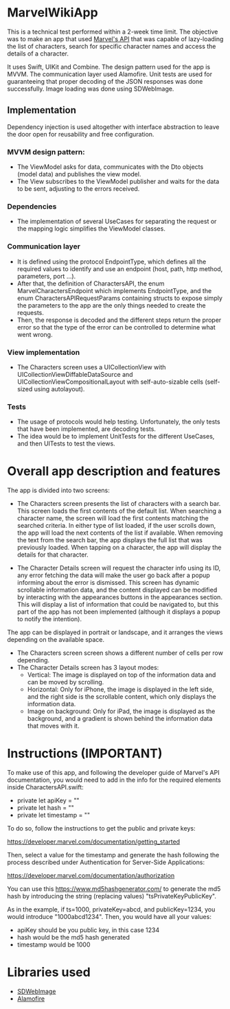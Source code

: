 # MarvelWikiApp

This is a technical test performed within a 2-week time limit. The objective was to make an app that used [Marvel's API](https://developer.marvel.com/docs) that was capable of lazy-loading the list of characters, search for specific character names and access the details of a character. 

It uses Swift, UIKit and Combine.
The design pattern used for the app is MVVM. 
The communication layer used Alamofire.
Unit tests are used for guaranteeing that proper decoding of the JSON responses was done successfully.
Image loading was done using SDWebImage.

## Implementation

Dependency injection is used altogether with interface abstraction to leave the door open for reusability and free configuration.

### MVVM design pattern:
- The ViewModel asks for data, communicates with the Dto objects (model data) and publishes the view model.
- The View subscribes to the ViewModel publisher and waits for the data to be sent, adjusting to the errors received.

### Dependencies
- The implementation of several UseCases for separating the request or the mapping logic simplifies the ViewModel classes.

### Communication layer
- It is defined using the protocol EndpointType, which defines all the required values to identify and use an endpoint (host, path, http method, parameters, port ...).
- After that, the definition of CharactersAPI, the enum MarvelCharactersEndpoint which implements EndpointType, and the enum CharactersAPIRequestParams containing structs to expose simply the parameters to the app are the only things needed to create the requests.
- Then, the response is decoded and the different steps return the proper error so that the type of the error can be controlled to determine what went wrong.

### View implementation
- The Characters screen uses a UICollectionView with UICollectionViewDiffableDataSource and UICollectionViewCompositionalLayout with self-auto-sizable cells (self-sized using autolayout).

### Tests
- The usage of protocols would help testing. Unfortunately, the only tests that have been implemented, are decoding tests.
- The idea would be to implement UnitTests for the different UseCases, and then UITests to test the views.

# Overall app description and features

The app is divided into two screens:
  - The Characters screen presents the list of characters with a search bar. This screen loads the first contents of the default list. When searching a character name, the screen will load the first contents matching the searched criteria. In either type of list loaded, if the user scrolls down, the app will load the next contents of the list if available.
    When removing the text from the search bar, the app displays the full list that was previously loaded. 
    When tapping on a character, the app will display the details for that character.
    
  - The Character Details screen will request the character info using its ID, any error fetching the data will make the user go back after a popup informing about the error is dismissed. 
    This screen has dynamic scrollable information data, and the content displayed can be modified by interacting with the appearances buttons in the appearances section. This will display a list of information that could be navigated to, but this part of the app has not been implemented (although it displays a popup to notify the intention).

The app can be displayed in portrait or landscape, and it arranges the views depending on the available space.
  - The Characters screen screen shows a different number of cells per row depending.
  - The Character Details screen has 3 layout modes:
      - Vertical: The image is displayed on top of the information data and can be moved by scrolling.
      - Horizontal: Only for iPhone, the image is displayed in the left side, and the right side is the scrollable content, which only displays the information data.
      - Image on background: Only for iPad, the image is displayed as the background, and a gradient is shown behind the information data that moves with it.

# Instructions (IMPORTANT)

To make use of this app, and following the developer guide of Marvel's API documentation, you would need to add in the info for the required elements inside CharactersAPI.swift:
- private let apiKey = ""
- private let hash = ""
- private let timestamp = ""

To do so, follow the instructions to get the public and private keys:

https://developer.marvel.com/documentation/getting_started

Then, select a value for the timestamp and generate the hash following the process described under Authentication for Server-Side Applications:

https://developer.marvel.com/documentation/authorization

You can use this https://www.md5hashgenerator.com/  to generate the md5 hash by introducing the string (replacing values) "tsPrivateKeyPublicKey". 

As in the example, if ts=1000, privateKey=abcd, and publicKey=1234, you would introduce "1000abcd1234". Then, you would have all your values:
- apiKey should be you public key, in this case 1234
- hash would be the md5 hash generated
- timestamp would be 1000

# Libraries used

- [SDWebImage](https://github.com/SDWebImage/SDWebImage)
- [Alamofire](https://github.com/Alamofire/Alamofire)
